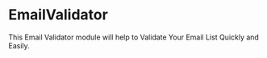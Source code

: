# EmailValidator
This Email Validator module will help to Validate Your Email List Quickly and Easily.
